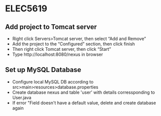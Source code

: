 # ELEC5619

## Add project to Tomcat server
- Right click Servers>Tomcat server, then select “Add and Remove”
- Add the project to the “Configured” section, then click finish
- Then right click Tomcat server, then click “Start”
- Type http://localhost:8080/nexus in browser


## Set up MySQL Database
- Configure local MySQL DB according to src>main>resources>database.properties
- Create database nexus and table 'user' with details corressponding to User.java
- If error "Field <name> doesn't have a default value, delete and create database again
